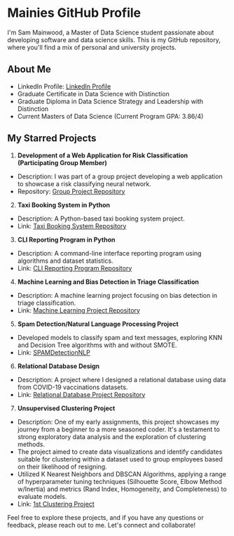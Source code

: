 # Mainies GitHub Profile

I'm Sam Mainwood, a Master of Data Science student passionate about developing software and data science skills. This is my GitHub repository, where you'll find a mix of personal and university projects.

## About Me

- LinkedIn Profile: [LinkedIn Profile](https://www.linkedin.com/in/sammainwood)
- Graduate Certificate in Data Science with Distinction
- Graduate Diploma in Data Science Strategy and Leadership with Distinction
- Current Masters of Data Science (Current Program GPA: 3.86/4)

## My Starred Projects

1. **Development of a Web Application for Risk Classification (Participating Group Member)**
  - Description: I was part of a group project developing a web application to showcase a risk classifying neural network.
  - Repository: [Group Project Repository](https://github.com/WorkstationChris/WIL_Project)

2. **Taxi Booking System in Python**
  - Description: A Python-based taxi booking system project.
  - Link: [Taxi Booking System Repository](https://github.com/Mainies/TaxiSystemA2_Programming)

3. **CLI Reporting Program in Python**
  - Description: A command-line interface reporting program using algorithms and dataset statistics.
  - Link: [CLI Reporting Program Repository](https://github.com/Mainies/TimedCodingChallengeA3)

4. **Machine Learning and Bias Detection in Triage Classification**
  - Description: A machine learning project focusing on bias detection in triage classification.
  - Link: [Machine Learning Project Repository](https://github.com/Mainies/Triaging_ML_Classification)

5. **Spam Detection/Natural Language Processing Project**
  - Developed models to classify spam and text messages, exploring KNN and Decision Tree algorithms with and without SMOTE.
  - Link: [SPAMDetectionNLP](https://github.com/Mainies/SPAMDetectionNLP)

6. **Relational Database Design**
  - Description: A project where I designed a relational database using data from COVID-19 vaccinations datasets.
  - Link: [Relational Database Project Repository](https://github.com/Mainies/RelationalDatabaseDesignProject)

7. **Unsupervised Clustering Project**
  - Description: One of my early assignments, this project showcases my journey from a beginner to a more seasoned coder. It's a testament to strong exploratory data analysis and the exploration of clustering methods.
  - The project aimed to create data visualizations and identify candidates suitable for clustering within a dataset used to group employees based on their likelihood of resigning.
  - Utilized K Nearest Neighbors and DBSCAN Algorithms, applying a range of hyperparameter tuning techniques (Silhouette Score, Elbow Method w/Inertia) and metrics (Rand Index, Homogeneity, and Completeness) to evaluate models.
  - Link: [1st Clustering Project](https://github.com/Mainies/1stClusteringProject)
    
Feel free to explore these projects, and if you have any questions or feedback, please reach out to me. Let's connect and collaborate!



<!---
Mainies/Mainies is a ✨ special ✨ repository because its `README.md` (this file) appears on your GitHub profile.
You can click the Preview link to take a look at your changes.
--->
